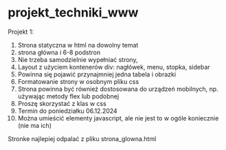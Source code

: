 # projekt_techniki_www

Projekt 1:
1. Strona statyczna w html na dowolny temat
2. strona główna i 6-8 podstron
3. Nie trzeba samodzielnie wypełniać strony,
4. Layout z użyciem kontenerów div: nagłówek, menu, stopka, sidebar
5. Powinna się pojawić przynajmniej jedna tabela i obrazki
6. Formatowanie strony w osobnym pliku css
7. Strona powinna być również dostosowana do urządzeń mobilnych, np. używając metody flex lub podobnej
8. Proszę skorzystać z klas w css
10. Termin do poniedziałku 06.12.2024
11. Można umieścić elementy javascript, ale nie jest to w ogóle koniecznie (nie ma ich)

Stronke najlepiej odpalać z pliku strona_glowna.html
